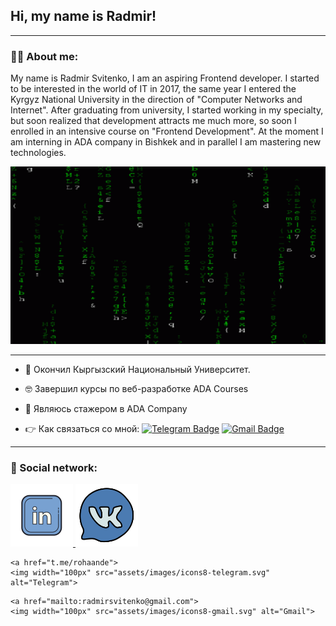 ## Hi, my name is Radmir!

---

### :man_technologist: About me:

My name is Radmir Svitenko, I am an aspiring Frontend developer. I started to be
interested in the world of IT in 2017, the same year I entered the Kyrgyz
National University in the direction of "Computer Networks and Internet". After
graduating from university, I started working in my specialty, but soon realized
that development attracts me much more, so soon I enrolled in an intensive
course on "Frontend Development". At the moment I am interning in ADA company in
Bishkek and in parallel I am mastering new technologies.

<p align="center">
 <img width="800" src="assets/gif/git-gifka.gif" alt="code"/>
</p>

---

- :open_hands: Окончил Кыргызский Национальный Университет.

- :nerd_face: Завершил курсы по веб-разработке ADA Courses

- :triumph: Являюсь стажером в ADA Company

- :point_right: Как связаться со мной:
  [![Telegram Badge](https://img.shields.io/badge/-svitenko_radmir-blue?style=flat&logo=Telegram&logoColor=white)](https://t.me/rohaanDe)
  [![Gmail Badge](https://img.shields.io/badge/-Gmail-red?style=flat&logo=Gmail&logoColor=white)](mailto:radmirsvitenko@gmail.com)

---

### :information_desk_person: Social network:

 <div id="badges">
  <a href="https://www.linkedin.com/in/%D1%80%D0%B0%D0%B4%D0%BC%D0%B8%D1%80-%D1%81%D0%B2%D0%B8%D1%82%D0%B5%D0%BD%D0%BA%D0%BE-b17667245/">
    <img width="100px" src="assets/images/icons8-linkedin.svg" alt="Linkedin">
  </a>

  <a href="https://vk.com/radmirsvitenko">
    <img width="100px" src="assets/images/icons8-vk-192.svg" alt="Linkedin">
  </a>

    <a href="t.me/rohaande">
    <img width="100px" src="assets/images/icons8-telegram.svg" alt="Telegram">

  </a>

    <a href="mailto:radmirsvitenko@gmail.com">
    <img width="100px" src="assets/images/icons8-gmail.svg" alt="Gmail">

  </a>

  </div>
